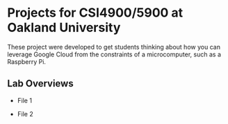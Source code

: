 # Projects for CSI4900/5900 at Oakland University

These project were developed to get students thinking about how you can leverage Google Cloud from the constraints of a microcomputer, such as a Raspberry Pi.

## Lab Overviews

* File 1

* File 2

